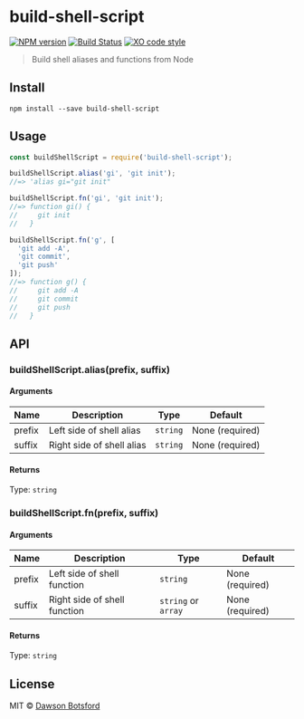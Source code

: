 # build-shell-script
[![NPM version][npm-image]][npm-url] [![Build Status][travis-image]][travis-url] [![XO code style][xo-image]][xo-url]

> Build shell aliases and functions from Node

## Install

```
npm install --save build-shell-script
```

## Usage

```js
const buildShellScript = require('build-shell-script');

buildShellScript.alias('gi', 'git init');
//=> 'alias gi="git init"

buildShellScript.fn('gi', 'git init');
//=> function gi() {
//     git init
//   }

buildShellScript.fn('g', [
  'git add -A',
  'git commit',
  'git push'
]);
//=> function g() {
//     git add -A
//     git commit
//     git push
//   }
```

## API

### buildShellScript.alias(prefix, suffix)

#### Arguments

| Name    | Description                     |   Type   |  Default       |
| ------- | ------------------------------- | -------- |  -------       |
| prefix  | Left side of shell alias        | `string` |None  (required)|
| suffix  | Right side of shell alias       | `string` |None  (required)|

#### Returns

Type: `string`

### buildShellScript.fn(prefix, suffix)

#### Arguments

| Name    | Description                     |   Type   |  Default       |
| ------- | ------------------------------- | -------- |  -------       |
| prefix  | Left side of shell function     | `string` |None  (required)|
| suffix  | Right side of shell function | `string` or `array` |None  (required)|

#### Returns

Type: `string`

## License

MIT © [Dawson Botsford](http://dawsonbotsford.com)

[npm-image]: https://badge.fury.io/js/build-shell-script.svg
[npm-url]: https://npmjs.org/package/build-shell-script
[travis-image]: https://travis-ci.org/dawsonbotsford/build-shell-script.svg?branch=master
[travis-url]: https://travis-ci.org/dawsonbotsford/build-shell-script
[xo-image]: https://img.shields.io/badge/code_style-XO-5ed9c7.svg
[xo-url]: https://github.com/sindresorhus/xo
